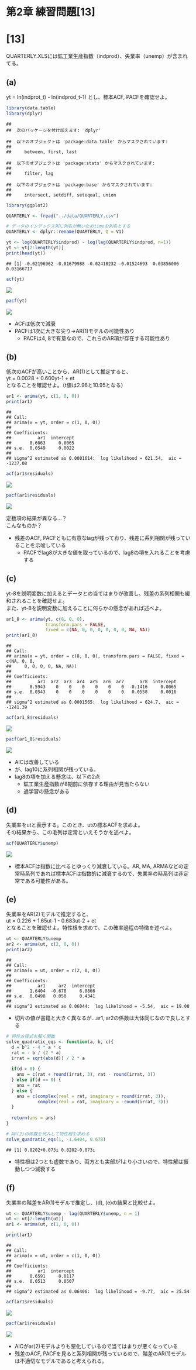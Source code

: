 第2章 練習問題\[13\]
================

# \[13\]

QUARTERLY.XLSには鉱工業生産指数（indprod）、失業率（unemp）が含まれてる。

## (a)

yt = ln(indprot_t) - ln(indprod_t-1) とし、標本ACF, PACFを確認せよ。

``` r
library(data.table)
library(dplyr)
```

    ## 
    ##  次のパッケージを付け加えます: 'dplyr'

    ##  以下のオブジェクトは 'package:data.table' からマスクされています:
    ## 
    ##     between, first, last

    ##  以下のオブジェクトは 'package:stats' からマスクされています:
    ## 
    ##     filter, lag

    ##  以下のオブジェクトは 'package:base' からマスクされています:
    ## 
    ##     intersect, setdiff, setequal, union

``` r
library(ggplot2)

QUARTERLY <- fread("../data/QUARTERLY.csv")

# データのインデックス列に列名が無いためtimeを列名とする
QUARTERLY <- dplyr::rename(QUARTERLY, Q = V1)
```

``` r
yt <- log(QUARTERLY$indprod) - log(lag(QUARTERLY$indprod, n=1))
yt <- yt[2:length(yt)]
print(head(yt))
```

    ## [1] -0.02196962 -0.01679988 -0.02418232 -0.01524693  0.03856006  0.03166717

``` r
acf(yt)
```

![](ex13_files/figure-gfm/unnamed-chunk-2-1.png)<!-- -->

``` r
pacf(yt)
```

![](ex13_files/figure-gfm/unnamed-chunk-2-2.png)<!-- -->

-   ACFは低次で減衰
-   PACFは1次に大きな尖り→AR(1)モデルの可能性あり
    -   PACFは4, 8で有意なので、これらのAR項が存在する可能性あり

## (b)

低次のACFが高いことから、AR(1)として推定すると、  
yt = 0.0028 + 0.600yt-1 + et  
となることを確認せよ。（t値は2.96と10.95となる）

``` r
ar1 <- arima(yt, c(1, 0, 0))
print(ar1)
```

    ## 
    ## Call:
    ## arima(x = yt, order = c(1, 0, 0))
    ## 
    ## Coefficients:
    ##          ar1  intercept
    ##       0.6063     0.0065
    ## s.e.  0.0549     0.0022
    ## 
    ## sigma^2 estimated as 0.0001614:  log likelihood = 621.54,  aic = -1237.08

``` r
acf(ar1$residuals)
```

![](ex13_files/figure-gfm/unnamed-chunk-3-1.png)<!-- -->

``` r
pacf(ar1$residuals)
```

![](ex13_files/figure-gfm/unnamed-chunk-3-2.png)<!-- -->

定数項の結果が異なる…？  
こんなものか？

-   残差のACF,
    PACFともに有意なlagが残っており、残差に系列相関が残っていることを示唆している
    -   PACFでlag8が大きな値を取っているので、lag8の項を入れることを考慮する

## (c)

yt-8を説明変数に加えるとデータとの当てはまりが改善し、残差の系列相関も緩和されることを確認せよ。  
また、yt-8を説明変数に加えることに何らかの懸念があれば述べよ。

``` r
ar1_8 <- arima(yt, c(8, 0, 0),
               transform.pars = FALSE,
               fixed = c(NA, 0, 0, 0, 0, 0, 0, NA, NA))
print(ar1_8)
```

    ## 
    ## Call:
    ## arima(x = yt, order = c(8, 0, 0), transform.pars = FALSE, fixed = c(NA, 0, 0, 
    ##     0, 0, 0, 0, NA, NA))
    ## 
    ## Coefficients:
    ##          ar1  ar2  ar3  ar4  ar5  ar6  ar7      ar8  intercept
    ##       0.5943    0    0    0    0    0    0  -0.1416     0.0065
    ## s.e.  0.0543    0    0    0    0    0    0   0.0558     0.0016
    ## 
    ## sigma^2 estimated as 0.0001565:  log likelihood = 624.7,  aic = -1241.39

``` r
acf(ar1_8$residuals)
```

![](ex13_files/figure-gfm/unnamed-chunk-4-1.png)<!-- -->

``` r
pacf(ar1_8$residuals)
```

![](ex13_files/figure-gfm/unnamed-chunk-4-2.png)<!-- -->

-   AICは改善している
-   が、lag10に系列相関が残っている。
-   lag8の項を加える懸念は、以下の2点
    -   鉱工業生産指数が8期前に依存する理由が見当たらない
    -   過学習の懸念がある

## (d)

失業率をutと表示する。このとき、utの標本ACFを求めよ。  
その結果から、この毛列は定常といえそうかを述べよ。

``` r
acf(QUARTERLY$unemp)
```

![](ex13_files/figure-gfm/unnamed-chunk-5-1.png)<!-- -->

-   標本ACFは指数に比べるとゆっくり減衰している。AR, MA,
    ARMAなどの定常時系列であれば標本ACFは指数的に減衰するので、失業率の時系列は非定常である可能性がある。

## (e)

失業率をAR(2)モデルで推定すると、  
ut = 0.226 + 1.65ut-1 - 0.683ut-2 + et  
となることを確認せよ。特性根を求めて、この確率過程の特徴を述べよ。

``` r
ut <- QUARTERLY$unemp
ar2 <- arima(ut, c(2, 0, 0))
print(ar2)
```

    ## 
    ## Call:
    ## arima(x = ut, order = c(2, 0, 0))
    ## 
    ## Coefficients:
    ##          ar1     ar2  intercept
    ##       1.6404  -0.678     6.0866
    ## s.e.  0.0498   0.050     0.4341
    ## 
    ## sigma^2 estimated as 0.06044:  log likelihood = -5.54,  aic = 19.08

-   切片の値が書籍と大きく異なるが…ar1,
    ar2の係数は大体同じなので良しとする

``` r
# 特性方程式を解く関数
solve_quadratic_eqs <- function(a, b, c){
  d = b^2 - 4 * a * c
  rat = - b / (2 * a)
  irrat = sqrt(abs(d)) / 2 * a
  
  if(d > 0) {
    ans = c(rat + round(irrat, 3), rat - round(irrat, 3))
  } else if(d == 0) {
    ans = rat
  } else {
    ans = c(complex(real = rat, imaginary = round(irrat, 3)),
            complex(real = rat, imaginary = -round(irrat, 3)))
  }
  
  return(ans = ans)
}

# AR(2)の係数を代入して特性根を求める
solve_quadratic_eqs(1, -1.6404, 0.678)
```

    ## [1] 0.8202+0.073i 0.8202-0.073i

-   特性根は2つとも虚数であり、両方とも実部が1より小さいので、特性解は振動しつつ減衰する

## (f)

失業率の階差をAR(1)モデルで推定し、(d), (e)の結果と比較せよ。

``` r
ut <- QUARTERLY$unemp - lag(QUARTERLY$unemp, n = 1)
ut <- ut[2:length(ut)]
ar1 <- arima(ut, c(1, 0, 0))

print(ar1)
```

    ## 
    ## Call:
    ## arima(x = ut, order = c(1, 0, 0))
    ## 
    ## Coefficients:
    ##          ar1  intercept
    ##       0.6591     0.0117
    ## s.e.  0.0513     0.0507
    ## 
    ## sigma^2 estimated as 0.06406:  log likelihood = -9.77,  aic = 25.54

``` r
acf(ar1$residuals)
```

![](ex13_files/figure-gfm/unnamed-chunk-8-1.png)<!-- -->

``` r
pacf(ar1$residuals)
```

![](ex13_files/figure-gfm/unnamed-chunk-8-2.png)<!-- -->

-   AICがar(2)モデルよりも悪化しているので当てはまりが悪くなっている
-   残差のACF,
    PACFを見ると系列相関が残っているので、階差のAR(1)モデルは不適切なモデルであると考えられる。
